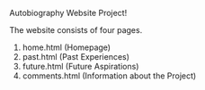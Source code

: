 Autobiography Website Project!

The website consists of four pages.
1) home.html (Homepage)
2) past.html (Past Experiences)
3) future.html (Future Aspirations)
4) comments.html (Information about the Project)
